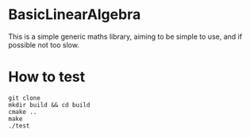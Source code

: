 # BasicLinearAlgebra

This is a simple generic maths library, aiming to be simple to use, and if possible not too slow.

# How to test

```
git clone
mkdir build && cd build
cmake ..
make
./test
```
